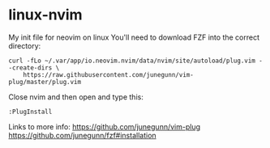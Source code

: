 # linux-nvim
My init file for neovim on linux
You'll need to download FZF into the correct directory:
```
curl -fLo ~/.var/app/io.neovim.nvim/data/nvim/site/autoload/plug.vim --create-dirs \
    https://raw.githubusercontent.com/junegunn/vim-plug/master/plug.vim
```
Close nvim and then open and type this:
```
:PlugInstall
```

Links to more info:
https://github.com/junegunn/vim-plug
https://github.com/junegunn/fzf#installation
